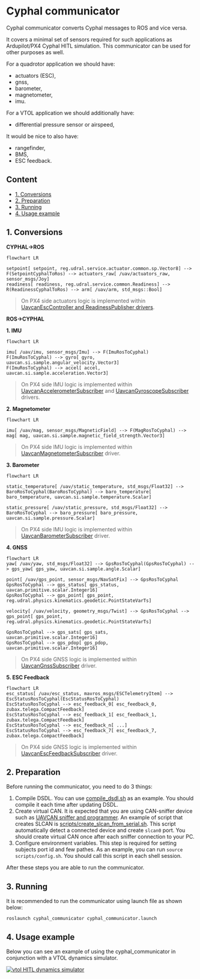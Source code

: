 # Cyphal communicator

Cyphal communicator converts Cyphal messages to ROS and vice versa.

It covers a minimal set of sensors required for such applications as Ardupilot/PX4 Cyphal HITL simulation. This communicator can be used for other purposes as well.

For a quadrotor application we should have:
- actuators (ESC),
- gnss,
- barometer,
- magnetometer,
- imu.

For a VTOL application we should additionally have:
- differential pressure sensor or airspeed,

It would be nice to also have:
- rangefinder,
- BMS,
- ESC feedback.

## Content
  - [1. Conversions](#1-conversions)
  - [2. Preparation](#2-preparation)
  - [3. Running](#3-running)
  - [4. Usage example](#4-usage-example)

## 1. Conversions

**CYPHAL->ROS**

```mermaid
flowchart LR

setpoint[ setpoint, reg.udral.service.actuator.common.sp.Vector8] --> F(SetpointCyphalToRos) --> actuators_raw[ /uav/actuators_raw, sensor_msgs/Joy]
readiness[ readiness, reg.udral.service.common.Readiness] --> R(ReadinessCyphalToRos) --> arm[ /uav/arm, std_msgs::Bool]
```

> On PX4 side actuators logic is implemented within [UavcanEscController and ReadinessPublisher drivers](https://github.com/ZilantRobotics/PX4-Autopilot/blob/cyphal-hitl/src/drivers/cyphal/Actuators/EscClient.hpp).

**ROS->CYPHAL**

**1. IMU**

```mermaid
flowchart LR

imu[ /uav/imu, sensor_msgs/Imu] --> F(ImuRosToCyphal)
F(ImuRosToCyphal) --> gyro[ gyro, uavcan.si.sample.angular_velocity.Vector3]
F(ImuRosToCyphal) --> accel[ accel, uavcan.si.sample.acceleration.Vector3]
```

> On PX4 side IMU logic is implemented within [UavcanAccelerometerSubscriber](https://github.com/ZilantRobotics/PX4-Autopilot/blob/cyphal-hitl/src/drivers/cyphal/Subscribers/udral/Accelerometer.hpp) and [UavcanGyroscopeSubscriber](https://github.com/ZilantRobotics/PX4-Autopilot/blob/cyphal-hitl/src/drivers/cyphal/Subscribers/udral/Gyroscope.hpp) drivers.

**2. Magnetometer**

```mermaid
flowchart LR

imu[ /uav/mag, sensor_msgs/MagneticField] --> F(MagRosToCyphal) --> mag[ mag, uavcan.si.sample.magnetic_field_strength.Vector3]
```

> On PX4 side IMU logic is implemented within [UavcanMagnetometerSubscriber](https://github.com/ZilantRobotics/PX4-Autopilot/blob/cyphal-hitl/src/drivers/cyphal/Subscribers/udral/Magnetometer.hpp) driver.

**3. Barometer**

```mermaid
flowchart LR

static_temperature[ /uav/static_temperature, std_msgs/Float32] --> BaroRosToCyphal(BaroRosToCyphal) --> baro_temperature[ baro_temperature, uavcan.si.sample.temperature.Scalar]

static_pressure[ /uav/static_pressure, std_msgs/Float32] --> BaroRosToCyphal --> baro_pressure[ baro_pressure, uavcan.si.sample.pressure.Scalar]
```

> On PX4 side IMU logic is implemented within [UavcanBarometerSubscriber](https://github.com/ZilantRobotics/PX4-Autopilot/blob/cyphal-hitl/src/drivers/cyphal/Subscribers/udral/Barometer.hpp) driver.

**4. GNSS**

```mermaid
flowchart LR
yaw[ /uav/yaw, std_msgs/Float32] --> GpsRosToCyphal(GpsRosToCyphal) --> gps_yaw[ gps_yaw, uavcan.si.sample.angle.Scalar]

point[ /uav/gps_point, sensor_msgs/NavSatFix] --> GpsRosToCyphal
GpsRosToCyphal --> gps_status[ gps_status, uavcan.primitive.scalar.Integer16]
GpsRosToCyphal --> gps_point[ gps_point, reg.udral.physics.kinematics.geodetic.PointStateVarTs]

velocity[ /uav/velocity, geometry_msgs/Twist] --> GpsRosToCyphal --> gps_point[ gps_point, reg.udral.physics.kinematics.geodetic.PointStateVarTs]

GpsRosToCyphal --> gps_sats[ gps_sats, uavcan.primitive.scalar.Integer16]
GpsRosToCyphal --> gps_pdop[ gps_pdop, uavcan.primitive.scalar.Integer16]
```

> On PX4 side GNSS logic is implemented within [UavcanGnssSubscriber](https://github.com/ZilantRobotics/PX4-Autopilot/blob/cyphal-hitl/src/drivers/cyphal/Subscribers/udral/Gnss.hpp) driver.

**5. ESC Feedback**

```mermaid
flowchart LR
esc_status[ /uav/esc_status, mavros_msgs/ESCTelemetryItem] --> EscStatusRosToCyphal(EscStatusRosToCyphal)
EscStatusRosToCyphal --> esc_feedback_0[ esc_feedback_0, zubax.telega.CompactFeedback]
EscStatusRosToCyphal --> esc_feedback_1[ esc_feedback_1, zubax.telega.CompactFeedback]
EscStatusRosToCyphal --> esc_feedback_n[ ...]
EscStatusRosToCyphal --> esc_feedback_7[ esc_feedback_7, zubax.telega.CompactFeedback]
```

> On PX4 side GNSS logic is implemented within [UavcanEscFeedbackSubscriber](https://github.com/ZilantRobotics/PX4-Autopilot/blob/cyphal-hitl/src/drivers/cyphal/Actuators/EscClient.hpp) driver.


## 2. Preparation

Before running the communicator, you need to do 3 things:
1. Compile DSDL. You can use [compile_dsdl.sh](compile_dsdl.sh) as an example. You should compile it each time after updating DSDL.
2. Create virtual CAN. It is expected that you are using CAN-sniffer device such as [UAVCAN sniffer and programmer](https://github.com/InnopolisAero/inno_uavcan_node_binaries/blob/master/doc/programmer_sniffer/README.md). An example of script that creates SLCAN is [scripts/create_slcan_from_serial.sh](scripts/create_slcan_from_serial.sh). This script automatically detect a connected device and create `slcan0` port. You should create virtual CAN once after each sniffer connection to your PC.
3. Configure environment variables. This step is required for setting subjects port id and few pathes. As an example, you can run `source scripts/config.sh`. You should call this script in each shell session.

After these steps you are able to run the communicator.

## 3. Running

It is recommended to run the communicator using launch file as shown below:

```
roslaunch cyphal_communicator cyphal_communicator.launch
```

## 4. Usage example

Below you can see an example of using the cyphal_communicator in conjunction with a VTOL dynamics simulator.

[![vtol HITL dynamics simulator](https://img.youtube.com/vi/JmElAwgAoSc/0.jpg)](https://youtu.be/JmElAwgAoSc)
